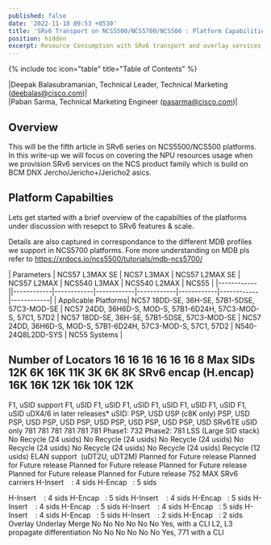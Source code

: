 ```yaml
---
published: false
date: '2022-11-18 09:53 +0530'
title: 'SRv6 Transport on NCS5500/NCS5700/NCS500 : Platform Capabilities & Resources'
position: hidden
excerpt: Resource Consumption with SRv6 transport and overlay services
---
```

{% include toc icon="table" title="Table of Contents" %}

|Deepak Balasubramanian, Technical Leader, Technical Marketing (deebalas@cisco.com)|  
|Paban Sarma, Technical Marketing Engineer (pasarma@cisco.com)|  


## Overview

This will be the fifth article in SRv6 series on NCS5500/NCS500 platforms. In this write-up we will focus on covering the NPU resources usage when we provision SRv6 services on the NCS product family which is build on BCM DNX Jercho/Jericho+/Jericho2 asics.


## Platform Capabilties

Lets get started with a brief overview of the capabilties of the platforms under discussion with resepct to SRv6 features & scale. 

Details are also captured in correspondance to the different MDB profiles we support in NCS5700 platforms. Fore more understanding on MDB pls refer to https://xrdocs.io/ncs5500/tutorials/mdb-ncs5700/

| Parameters | NCS57 L3MAX SE | NCS7 L3MAX | NCS57 L2MAX SE | NCS57 L2MAX | NCS540 L3MAX | NCS540 L2MAX | NCS55 |
|------------||------------|------------|------------|------------|------------|------------|------------|
| Applicable Platforms| NC57 18DD-SE, 36H-SE, 57B1-5DSE, 57C3-MOD-SE |  NC57 24DD, 36H6D-S, MOD-S, 57B1-6D24H, 57C3-MOD-S, 57C1, 57D2 | NC57 18DD-SE, 36H-SE, 57B1-5DSE, 57C3-MOD-SE  | NC57 24DD, 36H6D-S, MOD-S, 57B1-6D24H, 57C3-MOD-S, 57C1, 57D2 | N540-24Q8L2DD-SYS | NC55 Systems |


Number of Locators
16
16
16
16
16
16
8
Max SIDs
12K
6K
16K
11K
3K
6K
8K
SRv6 encap
(H.encap)
16K
16K
12K
16k
10K
12K
-
F1, uSID support
F1, uSID
F1, uSID
F1, uSID
F1, uSID
F1, uSID
F1, uSID
F1, uSID
uDX4/6 in later releases*
uSID: PSP, USD
USP (c8K only)
PSP, USD
PSP, USD
PSP, USD
PSP, USD
PSP, USD
PSP, USD
PSP, USD
SRv6TE
uSID only
781
781
781
781
781
781
Phase1: 732
Phase2: 781
LSS (Large SID stack)
No Recycle
(24 usids)
No Recycle
(24 usids)
No Recycle
(24 usids)
No Recycle
(24 usids)
No Recycle
(24 usids)
No Recycle
(24 usids)
Recycle
(12 usids)
ELAN support 
(uDT2U, uDT2M)
Planned for Future release
Planned for Future release
Planned for Future release
Planned for Future release
Planned for Future release
Planned for Future release
752
MAX SRv6 carriers
H-Insert    : 4 sids
H-Encap   : 5 sids

H-Insert    : 4 sids
H-Encap   : 5 sids
H-Insert    : 4 sids
H-Encap   : 5 sids
H-Insert    : 4 sids
H-Encap   : 5 sids
H-Insert    : 4 sids
H-Encap   : 5 sids
H-Insert    : 4 sids
H-Encap   : 5 sids
H-Insert    : 2 sids
H-Encap   : 2 sids
Overlay Underlay Merge
No
No
No
No
No
No
Yes, with a CLI
L2, L3 propagate differentiation
No
No
No
No
No
No
Yes, 771 with a CLI




